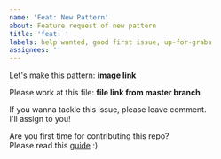 ```yaml
---
name: 'Feat: New Pattern'
about: Feature request of new pattern
title: 'feat: '
labels: help wanted, good first issue, up-for-grabs
assignees: ''
---
```


Let's make this pattern:
**image link**

Please work at this file:
**file link from master branch**

If you wanna tackle this issue, please leave comment.  
I'll assign to you!

Are you first time for contributing this repo?  
Please read this [guide](https://github.com/TroyTae/game-of-life/blob/master/.github/CONTRIBUTING.md) :)
